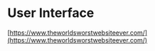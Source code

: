 # User Interface

[https://www.theworldsworstwebsiteever.com/](https://www.theworldsworstwebsiteever.com/)

